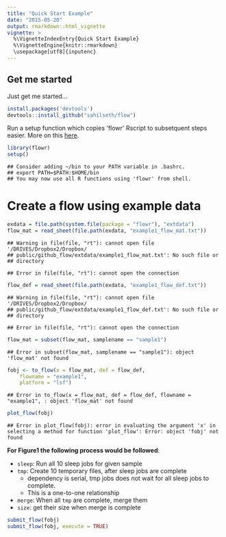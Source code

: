 ```yaml
---
title: "Quick Start Example"
date: "2015-05-20"
output: rmarkdown::html_vignette
vignette: >
  %\VignetteIndexEntry{Quick Start Example}
  %\VignetteEngine{knitr::rmarkdown}
  \usepackage[utf8]{inputenc}
---
```


Get me started
-------------

Just get me started…



```r
install.packages('devtools')
devtools::install_github("sahilseth/flow")
```

Run a setup function which copies 'flowr' Rscript to subsetquent steps easier.
More on this [here](https://github.com/sahilseth/rfun).


```r
library(flowr)
setup()
```

```
## Consider adding ~/bin to your PATH variable in .bashrc.
## export PATH=$PATH:$HOME/bin
## You may now use all R functions using 'flowr' from shell.
```


# Create a flow using example data

```r
exdata = file.path(system.file(package = "flowr"), "extdata")
flow_mat = read_sheet(file.path(exdata, "example1_flow_mat.txt"))
```

```
## Warning in file(file, "rt"): cannot open file '/DRIVES/Dropbox2/Dropbox/
## public/github_flow/extdata/example1_flow_mat.txt': No such file or
## directory
```

```
## Error in file(file, "rt"): cannot open the connection
```

```r
flow_def = read_sheet(file.path(exdata, "example1_flow_def.txt"))
```

```
## Warning in file(file, "rt"): cannot open file '/DRIVES/Dropbox2/Dropbox/
## public/github_flow/extdata/example1_flow_def.txt': No such file or
## directory
```

```
## Error in file(file, "rt"): cannot open the connection
```

```r
flow_mat = subset(flow_mat, samplename == "sample1")
```

```
## Error in subset(flow_mat, samplename == "sample1"): object 'flow_mat' not found
```

```r
fobj <- to_flow(x = flow_mat, def = flow_def, 
	flowname = "example1",
	platform = "lsf")
```

```
## Error in to_flow(x = flow_mat, def = flow_def, flowname = "example1", : object 'flow_mat' not found
```



```r
plot_flow(fobj)
```

```
## Error in plot_flow(fobj): error in evaluating the argument 'x' in selecting a method for function 'plot_flow': Error: object 'fobj' not found
```

**For Figure1 the following process would be followed**:

- `sleep`: Run all 10 sleep jobs for given sample
- `tmp`: Create 10 temporary files, after sleep jobs are complete
	- dependency is serial, tmp jobs does not wait for all sleep jobs to complete. 
	- This is a one-to-one relationship
- `merge`: When all `tmp` are complete, merge them
- `size`: get their size when merge is complete


```r
submit_flow(fobj)
submit_flow(fobj, execute = TRUE)
```

